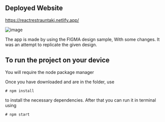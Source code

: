 ## Deployed Website

https://reactrestrauntakj.netlify.app/



![image](https://user-images.githubusercontent.com/32104056/158026928-523b57ea-5c83-4a32-94ac-2512e0286710.png)






The app is made by using the FIGMA design sample, With some changes. It was an attempt to replicate the given design.

## To run the project on your device

You will require the node package manager 

Once you have downloaded and are in the folder, use

    # npm install

to install the necessary dependencies. After that you can run it in terminal using

    # npm start
